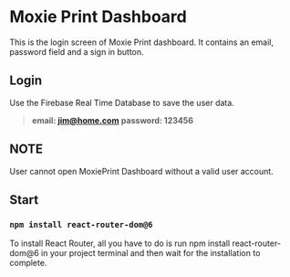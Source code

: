 # Moxie Print Dashboard
 This is the login screen of Moxie Print dashboard. It contains an email, password field and a sign in button. 

## Login
 Use the Firebase Real Time Database to save the user data. 

> **email: jim@home.com**
> **password: 123456**

## NOTE
 User cannot open MoxiePrint Dashboard without a valid user account.

## Start
### `npm install react-router-dom@6`
To install React Router, all you have to do is run npm install react-router-dom@6 in your project terminal and then wait for the installation to complete.
